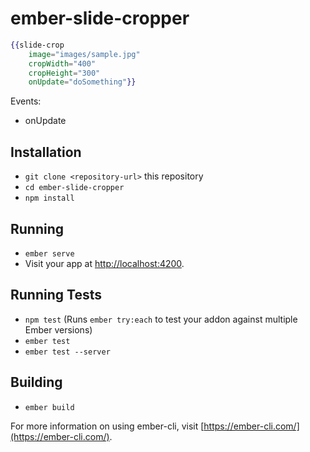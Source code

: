 # ember-slide-cropper

```hbs
{{slide-crop
    image="images/sample.jpg"
    cropWidth="400"
    cropHeight="300"
    onUpdate="doSomething"}}
```

Events:

* onUpdate

## Installation

* `git clone <repository-url>` this repository
* `cd ember-slide-cropper`
* `npm install`

## Running

* `ember serve`
* Visit your app at [http://localhost:4200](http://localhost:4200).

## Running Tests

* `npm test` (Runs `ember try:each` to test your addon against multiple Ember versions)
* `ember test`
* `ember test --server`

## Building

* `ember build`

For more information on using ember-cli, visit [https://ember-cli.com/](https://ember-cli.com/).
